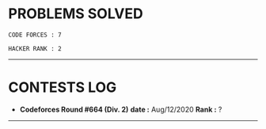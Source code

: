 # PROBLEMS SOLVED

    CODE FORCES : 7
    
    HACKER RANK : 2
***
# CONTESTS LOG
* **Codeforces Round #664 (Div. 2)**
            **date :** Aug/12/2020
            **Rank :** ?
***    